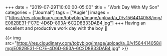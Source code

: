 +++
date = "2019-07-29T10:00:00-05:00"
title = "Work Day With My Son"
categories = ["Journal"]
tags = ["Augie"]
images = ["https://res.cloudinary.com/tobyblog/image/upload/a_0/v1564414058/img/E082BE31-FC7E-4D6D-893A-6C2D8B33DAB4.jpg"]
+++
Having an excellent and productive work day with the boy 👦 

{{< img src="https://res.cloudinary.com/tobyblog/image/upload/a_0/v1564414058/img/E082BE31-FC7E-4D6D-893A-6C2D8B33DAB4.jpg" >}}
